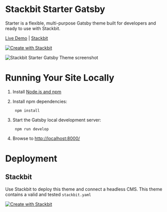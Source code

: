 # Stackbit Starter Gatsby

Starter is a flexible, multi-purpose Gatsby theme built for developers and ready to use with Stackbit.

[Live Demo](https://themes.stackbit.com/demos/starter/?hideThemeBar) |
[Stackbit](https://www.stackbit.com)

[![Create with Stackbit](https://assets.stackbit.com/badge/create-with-stackbit.svg)](https://app.stackbit.com/create?theme=https://github.com/stackbit-themes/stackbit-starter-gatsby)

![Stackbit Starter Gatsby Theme screenshot](https://themes.stackbit.com/images/starter-demo-1024x768.png)

# Running Your Site Locally

1. Install [Node.js and npm](https://nodejs.org/en/)

2. Install npm dependencies:

        npm install

3. Start the Gatsby local development server:

        npm run develop

4. Browse to [http://localhost:8000/](http://localhost:8000/)

# Deployment

## Stackbit

Use Stackbit to deploy this theme and connect a headless CMS. This theme contains a valid and tested `stackbit.yaml`

[![Create with Stackbit](https://assets.stackbit.com/badge/create-with-stackbit.svg)](https://app.stackbit.com/create?theme=https://github.com/stackbit-themes/stackbit-starter-gatsby)
